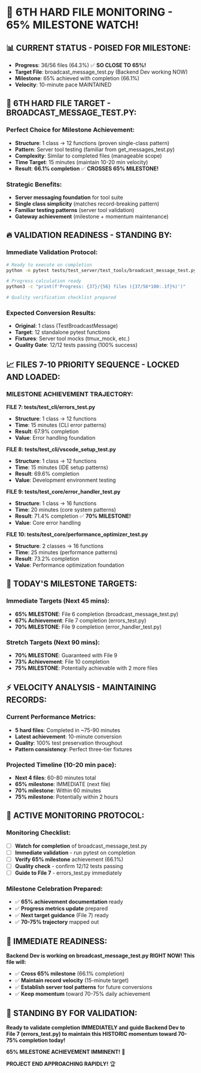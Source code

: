# 🚨 6TH HARD FILE MONITORING - 65% MILESTONE WATCH!

## 📊 **CURRENT STATUS - POISED FOR MILESTONE:**
- **Progress**: 36/56 files (64.3%) ✅ **SO CLOSE TO 65%!**
- **Target File**: broadcast_message_test.py (Backend Dev working NOW)
- **Milestone**: 65% achieved with completion (66.1%)
- **Velocity**: 10-minute pace MAINTAINED

## 🎯 **6TH HARD FILE TARGET - BROADCAST_MESSAGE_TEST.PY:**

### **Perfect Choice for Milestone Achievement:**
- **Structure**: 1 class → 12 functions (proven single-class pattern)
- **Pattern**: Server tool testing (familiar from get_messages_test.py)
- **Complexity**: Similar to completed files (manageable scope)
- **Time Target**: 15 minutes (maintain 10-20 min velocity)
- **Result**: **66.1% completion** ✅ **CROSSES 65% MILESTONE!**

### **Strategic Benefits:**
- **Server messaging foundation** for tool suite
- **Single class simplicity** (matches record-breaking pattern)
- **Familiar testing patterns** (server tool validation)
- **Gateway achievement** (milestone + momentum maintenance)

## 🔥 **VALIDATION READINESS - STANDING BY:**

### **Immediate Validation Protocol:**
```bash
# Ready to execute on completion
python -m pytest tests/test_server/test_tools/broadcast_message_test.py -v

# Progress calculation ready
python3 -c "print(f'Progress: {37}/{56} files ({37/56*100:.1f}%)')"

# Quality verification checklist prepared
```

### **Expected Conversion Results:**
- **Original**: 1 class (TestBroadcastMessage)
- **Target**: 12 standalone pytest functions
- **Fixtures**: Server tool mocks (tmux_mock, etc.)
- **Quality Gate**: 12/12 tests passing (100% success)

## 📈 **FILES 7-10 PRIORITY SEQUENCE - LOCKED AND LOADED:**

### **MILESTONE ACHIEVEMENT TRAJECTORY:**

**FILE 7: tests/test_cli/errors_test.py**
- **Structure**: 1 class → 12 functions
- **Time**: 15 minutes (CLI error patterns)
- **Result**: 67.9% completion
- **Value**: Error handling foundation

**FILE 8: tests/test_cli/vscode_setup_test.py**
- **Structure**: 1 class → 12 functions
- **Time**: 15 minutes (IDE setup patterns)
- **Result**: 69.6% completion
- **Value**: Development environment testing

**FILE 9: tests/test_core/error_handler_test.py**
- **Structure**: 1 class → 16 functions
- **Time**: 20 minutes (core system patterns)
- **Result**: 71.4% completion ✅ **70% MILESTONE!**
- **Value**: Core error handling

**FILE 10: tests/test_core/performance_optimizer_test.py**
- **Structure**: 2 classes → 16 functions
- **Time**: 25 minutes (performance patterns)
- **Result**: 73.2% completion
- **Value**: Performance optimization foundation

## 🎯 **TODAY'S MILESTONE TARGETS:**

### **Immediate Targets (Next 45 mins):**
- **65% MILESTONE**: File 6 completion (broadcast_message_test.py)
- **67% Achievement**: File 7 completion (errors_test.py)
- **70% MILESTONE**: File 9 completion (error_handler_test.py)

### **Stretch Targets (Next 90 mins):**
- **70% MILESTONE**: Guaranteed with File 9
- **73% Achievement**: File 10 completion
- **75% MILESTONE**: Potentially achievable with 2 more files

## ⚡ **VELOCITY ANALYSIS - MAINTAINING RECORDS:**

### **Current Performance Metrics:**
- **5 hard files**: Completed in ~75-90 minutes
- **Latest achievement**: 10-minute conversion
- **Quality**: 100% test preservation throughout
- **Pattern consistency**: Perfect three-tier fixtures

### **Projected Timeline (10-20 min pace):**
- **Next 4 files**: 60-80 minutes total
- **65% milestone**: IMMEDIATE (next file)
- **70% milestone**: Within 60 minutes
- **75% milestone**: Potentially within 2 hours

## 🚨 **ACTIVE MONITORING PROTOCOL:**

### **Monitoring Checklist:**
- [ ] **Watch for completion** of broadcast_message_test.py
- [ ] **Immediate validation** - run pytest on completion
- [ ] **Verify 65% milestone** achievement (66.1%)
- [ ] **Quality check** - confirm 12/12 tests passing
- [ ] **Guide to File 7** - errors_test.py immediately

### **Milestone Celebration Prepared:**
- ✅ **65% achievement documentation** ready
- ✅ **Progress metrics update** prepared
- ✅ **Next target guidance** (File 7) ready
- ✅ **70-75% trajectory** mapped out

## 🎯 **IMMEDIATE READINESS:**

**Backend Dev is working on broadcast_message_test.py RIGHT NOW! This file will:**
- ✅ **Cross 65% milestone** (66.1% completion)
- ✅ **Maintain record velocity** (15-minute target)
- ✅ **Establish server tool patterns** for future conversions
- ✅ **Keep momentum** toward 70-75% daily achievement

## 🚀 **STANDING BY FOR VALIDATION:**

**Ready to validate completion IMMEDIATELY and guide Backend Dev to File 7 (errors_test.py) to maintain this HISTORIC momentum toward 70-75% completion today!**

**65% MILESTONE ACHIEVEMENT IMMINENT!** 🎉

**PROJECT END APPROACHING RAPIDLY!** 🏆
